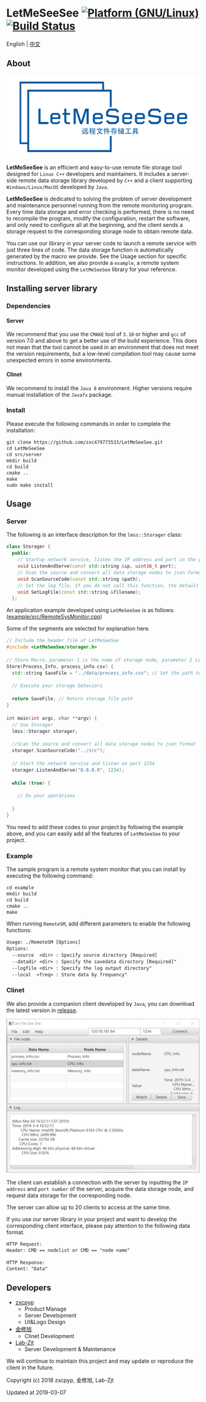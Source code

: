 # LetMeSeeSee <a href="http://www.kernel.org"><img alt="Platform (GNU/Linux)" src="https://img.shields.io/badge/platform-GNU/Linux-blue.svg"></a> [![Build Status](https://travis-ci.com/zxc479773533/LetMeSeeSee.svg?token=5zDzDfTUA9XfQtccPmCX&branch=master)](https://travis-ci.com/zxc479773533/LetMeSeeSee)

English | [中文](https://github.com/zxc479773533/LetMeSeeSee/blob/master/README_CN.md)

## About

<div align="center">
  <img src="img/LetMeSeeSee.png">
</div>

**LetMeSeeSee** is an efficient and easy-to-use remote file storage tool designed for `Linux C++` developers and maintainers. It includes a server-side remote data storage library developed by `C++` and a client supporting `Windows/Linux/MacOS` developed by `Java`.

**LetMeSeeSee** is dedicated to solving the problem of server development and maintenance personnel running from the remote monitoring program. Every time data storage and error checking is performed, there is no need to recompile the program, modify the configuration, restart the software, and only need to configure all at the beginning, and the client sends a storage request to the corresponding storage node to obtain remote data.

You can use our library in your server code to launch a remote service with just three lines of code. The data storage function is automatically generated by the macro we provide. See the Usage section for specific instructions. In addition, we also provide a `example`, a remote system monitor developed using the `LetMeSeeSee` library for your reference.

## Installing server library

### Dependencies

#### Server

We recommend that you use the `CMAKE` tool of `3.10` or higher and `gcc` of version 7.0 and above to get a better use of the build experience. This does not mean that the tool cannot be used in an environment that does not meet the version requirements, but a low-level compilation tool may cause some unexpected errors in some environments.

#### Clinet

We recommend to install the `Java 8` environment. Higher versions require manual installation of the `Javafx` package.

### Install

Please execute the following commands in order to complete the installation:

```shell
git clone https://github.com/zxc479773533/LetMeSeeSee.git
cd LetMeSeeSee
cd src/server
mkdir build
cd build
cmake ..
make
sudo make install
```

## Usage

### Server

The following is an interface description for the `lmss::Storager` class:

```c++
class Storager {
  public:
    // Startup network service, listen the IP address and port in the parameter
    void ListenAndServe(const std::string &ip, uint16_t port);
    // Scan the source and convert all data storage nodes to json format
    void ScanSourceCode(const std::string &path);
    // Set the log file. If you do not call this function, the default is std::clog. If the parameter is empty, the log will not be printed.
    void SetLogFile(const std::string &filename);
  };
```

An application example developed using `LetMeSeeSee` is as follows:([example/src/RemoteSysMonitor.cpp](example/src/RemoteSysMonitor.cpp))

Some of the segments are selected for explanation here.

```c++
// Include the header file of LetMeSeeSee
#include <LetMeSeeSee/storager.h>

// Store Macro，parameter 1 is the name of storage node, parameter 2 is the file name of storage file
Store(Process_Info, process_info.csv) {
  std::string SaveFile = "../data/process_info.csv"; // Set the path to the data storage file on the server

  // Execute your storage behaviors

  return SaveFile; // Return storage file path
}

int main(int argc, char **argv) {
  // Use Storager
  lmss::Storager storager;

  //Scan the source and convert all data storage nodes to json format
  storager.ScanSourceCode("../src");

  // Start the network service and listen on port 1234
  storager.ListenAndServe("0.0.0.0", 1234);

  while (true) {
  
    // Do your operations
  
  }
}
```

You need to add these codes to your project by following the example above, and you can easily add all the features of `LetMeSeeSee` to your project.

### Example

The sample program is a remote system monitor that you can install by executing the following command:

```shell
cd example
mkdir build
cd build
cmake ..
make
```

When running `RemoteSM`, add different parameters to enable the following functions:

```txt
Usage: ./RemoteSM [Options]
Options:
  --source  <dir> : Specify source directory [Required]
  --datadir <dir> : Specify the savedata directory [Required]"
  --logfile <dir> : Specify the log output directory"
  --local  <freq> : Store data by frequency"
```

### Clinet

We also provide a companion client developed by `Java`, you can download the latest version in [release](https://github.com/zxc479773533/LetMeSeeSee/releases).

<div align="center">
  <img src="img/client.jpg">
</div>

The client can establish a connection with the server by inputting the `IP address` and `port number` of the server, acquire the data storage node, and request data storage for the corresponding node.

The server can allow up to 20 clients to access at the same time.

If you use our server library in your project and want to develop the corresponding client interface, please pay attention to the following data format.

```
HTTP Request:
Header: CMD == nodelist or CMD == "node name"

HTTP Response:
Content: "Data"
```

## Developers

* [zxcpyp](https://github.com/zxc479773533)
  * Product Manage
  * Server Development
  * UI&Logo Design
* [金修旭](https://github.com/jyxk)
  * Clinet Development
* [Lab-Zjt](https://github.com/Lab-Zjt)
  * Server Development & Maintenance

We will continue to maintain this project and may update or reproduce the client in the future.

Copyright (c) 2018 zxcpyp, 金修旭, Lab-Zjt

Updated at 2019-03-07